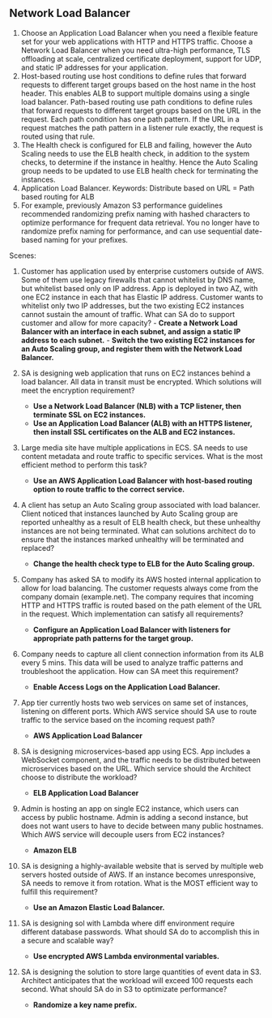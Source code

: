 ## Network Load Balancer

1. Choose an Application Load Balancer when you need a flexible feature set for your web applications with HTTP and HTTPS traffic.
Choose a Network Load Balancer when you need ultra-high performance, TLS offloading at scale, centralized certificate deployment, support for UDP, and static IP addresses for your application.
2. Host-based routing use host conditions to define rules that forward requests to different target groups based on the host name in the host header. This enables ALB to support multiple domains using a single load balancer.
Path-based routing use path conditions to define rules that forward requests to different target groups based on the URL in the request. Each path condition has one path pattern. If the URL in a request matches the path pattern in a listener rule exactly, the request is routed using that rule.
3. The Health check is configured for ELB and failing, however the Auto Scaling needs to use the ELB health check, in addition to the system checks, to determine if the instance in healthy. Hence the Auto Scaling group needs to be updated to use ELB health check for terminating the instances.
4. Application Load Balancer. Keywords: Distribute based on URL = Path based routing for ALB
5. For example, previously Amazon S3 performance guidelines recommended randomizing prefix naming with hashed characters to optimize performance for frequent data retrieval. You no longer have to randomize prefix naming for performance, and can use sequential date-based naming for your prefixes.

Scenes:

1. Customer has application used by enterprise customers outside of AWS. Some of them use legacy firewalls that cannot whitelist by DNS name, but whitelist based only on IP address. App is deployed in two AZ, with one EC2 instance in each that has Elastic IP address. Customer wants to whitelist only two IP addresses, but the two existing EC2 instances cannot sustain the amount of traffic. What can SA do to support customer and allow for more capacity?
       - **Create a Network Load Balancer with an interface in each subnet, and assign a static IP address to each subnet.**
       - **Switch the two existing EC2 instances for an Auto Scaling group, and register them with the Network Load Balancer.**

2. SA is designing web application that runs on EC2 instances behind a load balancer. All data in transit must be encrypted. Which solutions will meet the encryption requirement?
    - **Use a Network Load Balancer (NLB) with a TCP listener, then terminate SSL on EC2 instances.**
    - **Use an Application Load Balancer (ALB) with an HTTPS listener, then install SSL certificates on the ALB and EC2 instances.**

3. Large media site have multiple applications in ECS. SA needs to use content metadata and route traffic to specific services. What is the most efficient method to perform this task?
    - **Use an AWS Application Load Balancer with host-based routing option to route traffic to the correct service.**

4. A client has setup an Auto Scaling group associated with load balancer. Client noticed that instances launched by Auto Scaling group are reported unhealthy as a result of ELB health check, but these unhealthy instances are not being terminated. What can solutions architect do to ensure that the instances marked unhealthy will be terminated and replaced?
    - **Change the health check type to ELB for the Auto Scaling group.**

5. Company has asked SA to modify its AWS hosted internal application to allow for load balancing. The customer requests always come from the company domain (example.net). The company requires that incoming HTTP and HTTPS traffic is routed based on the path element of the URL in the request. Which implementation can satisfy all requirements?
    - **Configure an Application Load Balancer with listeners for appropriate path patterns for the target group.**

6. Company needs to capture all client connection information from its ALB every 5 mins. This data will be used to analyze traffic patterns and troubleshoot the application. How can SA meet this requirement?
    - **Enable Access Logs on the Application Load Balancer.**

7. App tier currently hosts two web services on same set of instances, listening on different ports. Which AWS service should SA use to route traffic to the service based on the incoming request path?
    - **AWS Application Load Balancer**

8. SA is designing microservices-based app using ECS. App includes a WebSocket component, and the traffic needs to be distributed between microservices based on the URL. Which service should the Architect choose to distribute the workload?
    - **ELB Application Load Balancer**

9. Admin is hosting an app on single EC2 instance, which users can access by public hostname. Admin is adding a second instance, but does not want users to have to decide between many public hostnames. Which AWS service will decouple users from EC2 instances?
    - **Amazon ELB**

10. SA is designing a highly-available website that is served by multiple web servers hosted outside of AWS. If an instance becomes unresponsive, SA needs to remove it from rotation. What is the MOST efficient way to fulfill this requirement?
    - **Use an Amazon Elastic Load Balancer.**

11. SA is designing sol with Lambda where diff environment require different database passwords. What should SA do to accomplish this in a secure and scalable way?
    - **Use encrypted AWS Lambda environmental variables.**

12. SA is designing the solution to store large quantities of event data in S3. Architect anticipates that the workload will exceed 100 requests each second. What should SA do in S3 to optimizate performance?
    - **Randomize a key name prefix.**
